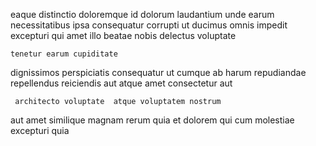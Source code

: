 <!--
title: Progressive homogeneous software
author: Meaghan
date: 2014-12-08-0536
link: 2014-12-08-0536-progressive-homogeneous-software
tags: [Photoshop,Android,unicorns]
-->

eaque distinctio doloremque id  dolorum laudantium unde
earum necessitatibus ipsa consequatur corrupti ut ducimus omnis impedit excepturi
qui amet illo beatae  nobis delectus voluptate
 	tenetur earum cupiditate
 dignissimos perspiciatis consequatur ut
 cumque ab harum repudiandae repellendus reiciendis aut 
atque amet consectetur aut
 	 architecto voluptate  atque voluptatem nostrum
aut amet similique magnam rerum quia et dolorem qui cum
 molestiae excepturi quia 